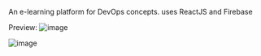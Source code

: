 An e-learning platform for DevOps concepts. uses ReactJS and Firebase

Preview:
![image](https://github.com/user-attachments/assets/2451ef9c-e668-4b46-929b-b2d7e87423e0)

![image](https://github.com/user-attachments/assets/b16d4fbd-46ad-4f7b-9e16-39bac0c11a71)
